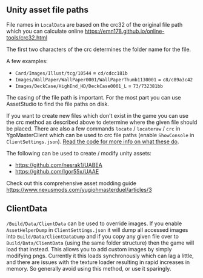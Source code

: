 ## Unity asset file paths

File names in `LocalData` are based on the crc32 of the original file path which you can calculate online https://emn178.github.io/online-tools/crc32.html

The first two characters of the crc determines the folder name for the file.

A few examples:

- `Card/Images/Illust/tcg/10544` = `cd/cdcc181b`
- `Images/WallPaper/WallPaper0001/WallPaperThumb1130001` = `c8/c89a3c42`
- `Images/DeckCase/HighEnd_HD/DeckCase0001_L` = `73/732381bb`

The casing of the file path is important. For the most part you can use AssetStudio to find the file paths on disk.

If you want to create new files which don't exist in the game you can use the crc method as described above to determine where the given file should be placed. There are also a few commands `locate` / `locateraw` / `crc` in YgoMasterClient which can be used to crc file paths (enable `ShowConsole` in `ClientSettings.json`). [Read the code for more info on what these do](https://github.com/pixeltris/YgoMaster/blob/83f53fe6cc3f38cbdedda1f88a49d6bd0bfda423/YgoMasterClient/Program.cs#L368-L420).

The following can be used to create / modify unity assets:

- https://github.com/nesrak1/UABEA
- https://github.com/Igor55x/UAAE

Check out this comprehensive asset modding guide https://www.nexusmods.com/yugiohmasterduel/articles/3

## ClientData

`/Build/Data/ClientData` can be used to override images. If you enable `AssetHelperDump` in `ClientSettings.json` it will dump all accessed images into `Build/Data/ClientDataDump` and if you copy any given file over to `Build/Data/ClientData` (using the same folder structure) then the game will load that instead. This allows you to add custom images by simply modifying pngs. Currently it this loads synchronously which can lag a little, and there are issues with the texture loader resulting in rapid increases in memory. So generally avoid using this method, or use it sparingly.